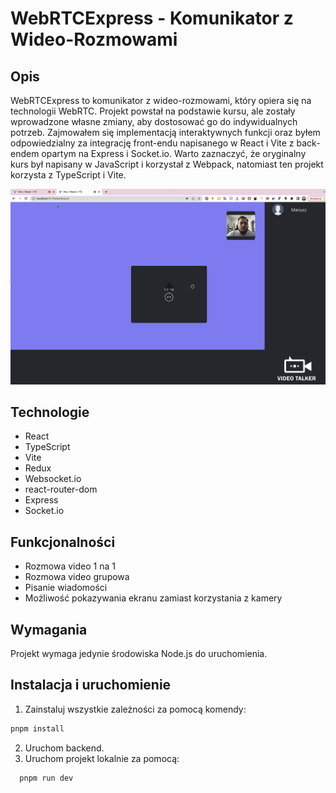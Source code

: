 # WebRTCExpress - Komunikator z Wideo-Rozmowami



## Opis
WebRTCExpress to komunikator z wideo-rozmowami, który opiera się na technologii WebRTC. Projekt powstał na podstawie kursu, ale zostały wprowadzone własne zmiany, aby dostosować go do indywidualnych potrzeb. Zajmowałem się implementacją interaktywnych funkcji oraz byłem odpowiedzialny za integrację front-endu napisanego w React i Vite z back-endem opartym na Express i Socket.io. Warto zaznaczyć, że oryginalny kurs był napisany w JavaScript i korzystał z Webpack, natomiast ten projekt korzysta z TypeScript i Vite.

![Screen](./image.png)

## Technologie
- React
- TypeScript
- Vite
- Redux
- Websocket.io
- react-router-dom
- Express
- Socket.io

## Funkcjonalności
- Rozmowa video 1 na 1
- Rozmowa video grupowa
- Pisanie wiadomości
- Możliwość pokazywania ekranu zamiast korzystania z kamery

## Wymagania
Projekt wymaga jedynie środowiska Node.js do uruchomienia.

## Instalacja i uruchomienie
1. Zainstaluj wszystkie zależności za pomocą komendy:

```bash
pnpm install
```
2. Uruchom backend.
3. Uruchom projekt lokalnie za pomocą:


```bash
  pnpm run dev
```